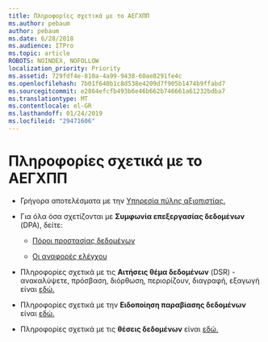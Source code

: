 ```yaml
---
title: Πληροφορίες σχετικά με το ΑΕΓΧΠΠ
ms.author: pebaum
author: pebaum
ms.date: 6/28/2018
ms.audience: ITPro
ms.topic: article
ROBOTS: NOINDEX, NOFOLLOW
localization_priority: Priority
ms.assetid: 729fdf4e-810a-4a99-9438-60ae8291fe4c
ms.openlocfilehash: 7b01f640b1c8d538e4209d7f905b1474b9ffabd7
ms.sourcegitcommit: e2864efcfb493b6e46b662b746661a61232bdba7
ms.translationtype: MT
ms.contentlocale: el-GR
ms.lasthandoff: 01/24/2019
ms.locfileid: "29471606"
---
```

# <a name="information-about-gdpr"></a>Πληροφορίες σχετικά με το ΑΕΓΧΠΠ

- Γρήγορα αποτελέσματα με την [Υπηρεσία πύλης αξιοπιστίας.](https://servicetrust.microsoft.com/ViewPage/GDPRGetStarted)
    
- Για όλα όσα σχετίζονται με **Συμφωνία επεξεργασίας δεδομένων** (DPA), δείτε: 
    
  - [Πόροι προστασίας δεδομένων](https://servicetrust.microsoft.com/ViewPage/TrustDocuments)
    
  - [Οι αναφορές ελέγχου](https://servicetrust.microsoft.com/ViewPage/MSComplianceGuide)
    
- Πληροφορίες σχετικά με τις **Αιτήσεις θέμα δεδομένων** (DSR) - ανακαλύψετε, πρόσβαση, διόρθωση, περιορίζουν, διαγραφή, εξαγωγή είναι [εδώ.](https://docs.microsoft.com/en-us/microsoft-365/compliance/gdpr-dsr-office365)
    
- Πληροφορίες σχετικά με την **Ειδοποίηση παραβίασης δεδομένων** είναι [εδώ.](https://servicetrust.microsoft.com/ViewPage/GDPRBreach)
    
- Πληροφορίες σχετικά με τις **θέσεις δεδομένων** είναι [εδώ.](https://products.office.com/en-us/where-is-your-data-located?ms.officeurl=datamaps&amp;geo=All#All)
    

